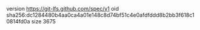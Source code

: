version https://git-lfs.github.com/spec/v1
oid sha256:dc1284480b4aa0ca4a01e148c8d74bf51c4e0afdfddd8b2bb3f618c10814fd0a
size 3675
